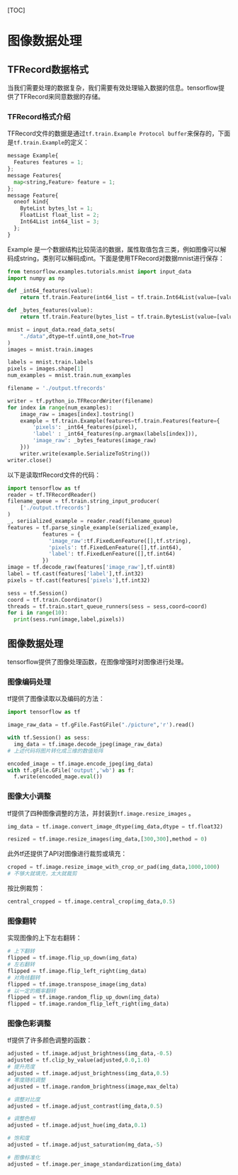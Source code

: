 [TOC]

# 图像数据处理

## TFRecord数据格式

当我们需要处理的数据复杂，我们需要有效处理输入数据的信息。tensorflow提供了TFRecord来同意数据的存储。

### TFRecord格式介绍

TFRecord文件的数据是通过`tf.train.Example Protocol buffer`来保存的，下面是`tf.train.Example`的定义：

```python
message Example{
  Features features = 1;
};
message Features{
  map<string,Feature> feature = 1;
};
message Feature{
  oneof kind{
    ByteList bytes_lst = 1;
    FloatList float_list = 2;
    Int64List int64_list = 3;
  };
}
```

Example 是一个数据结构比较简洁的数据，属性取值包含三类，例如图像可以解码成string，类别可以解码成int。下面是使用TFRecord对数据mnist进行保存：

```python
from tensorflow.examples.tutorials.mnist import input_data
import numpy as np

def _int64_features(value):
    return tf.train.Feature(int64_list = tf.train.Int64List(value=[value]))

def _bytes_features(value):
    return tf.train.Feature(bytes_list = tf.train.BytesList(value=[value]))

mnist = input_data.read_data_sets(
    "./data",dtype=tf.uint8,one_hot=True
)
images = mnist.train.images

labels = mnist.train.labels
pixels = images.shape[1]
num_examples = mnist.train.num_examples

filename = './output.tfrecords'

writer = tf.python_io.TFRecordWriter(filename)
for index in range(num_examples):
    image_raw = images[index].tostring()
    example = tf.train.Example(features=tf.train.Features(feature={
        'pixels': _int64_features(pixel),
        'label' : _int64_features(np.argmax(labels[index])),
        'image_raw': _bytes_features(image_raw)
    }))
    writer.write(example.SerializeToString())
writer.close()
```

以下是读取tfRecord文件的代码：

```python
import tensorflow as tf
reader = tf.TFRecordReader()
filename_queue = tf.train.string_input_producer(
    ['./output.tfrecords']
)
_, seriialized_example = reader.read(filename_queue)
features = tf.parse_single_example(serialized_example,
           features = {
             'image_raw':tf.FixedLenFeature([],tf.string),
             'pixels': tf.FixedLenFeature([],tf.int64),
             'label': tf.FixedLenFeature([],tf.int64)
           })
image = tf.decode_raw(features['image_raw'],tf.uint8)
label = tf.cast(features['label'],tf.int32)
pixels = tf.cast(features['pixels'],tf.int32)

sess = tf.Session()
coord = tf.train.Coordinator()
threads = tf.train.start_queue_runners(sess = sess,coord=coord)
for i in range(10):
  print(sess.run(image,label,pixels))
```



## 图像数据处理

tensorflow提供了图像处理函数，在图像增强时对图像进行处理。

### 图像编码处理

tf提供了图像读取以及编码的方法：

```python
import tensorflow as tf

image_raw_data = tf.gFile.FastGFile("./picture",'r').read()

with tf.Session() as sess:
  img_data = tf.image.decode_jpeg(image_raw_data)
# 上述代码将图片转化成三维的数值矩阵

encoded_image = tf.image.encode_jpeg(img_data)
with tf.gFile.GFile('output','wb') as f:
  f.write(encoded_mage.eval())
```

### 图像大小调整

tf提供了四种图像调整的方法，并封装到`tf.image.resize_images` 。

```python
img_data = tf.image.convert_image_dtype(img_data,dtype = tf.float32)

resized = tf.image.resize_images(img_data,[300,300],method = 0)
```

此外tf还提供了API对图像进行裁剪或填充：

```python
croped = tf.image.resize_image_with_crop_or_pad(img_data,1000,1000)
# 不够大就填充，太大就裁剪
```

按比例裁剪：

```python
central_cropped = tf.image.central_crop(img_data,0.5)
```

### 图像翻转

实现图像的上下左右翻转：

```python
# 上下翻转
flipped = tf.image.flip_up_down(img_data)
# 左右翻转
flipped = tf.image.flip_left_right(img_data)
# 对角线翻转
flipped = tf.image.transpose_image(img_data)
# 以一定的概率翻转
flipped = tf.image.random_flip_up_down(img_data)
flipped = tf.image.random_flip_left_right(img_data)
```

### 图像色彩调整

tf提供了许多颜色调整的函数：

```python
adjusted = tf.image.adjust_brightness(img_data,-0.5)
adjusted = tf.clip_by_value(adjusted,0.0,1.0)
# 提升亮度
adjusted = tf.image.adjust_brightness(img_data,0.5)
# 零度随机调整
adjusted = tf.image.random_brightness(image,max_delta)

# 调整对比度
adjusted = tf.image.adjust_contrast(img_data,0.5)

# 调整色相
adjusted = tf.image.adjust_hue(img_data,0.1)

# 饱和度
adjusted = tf.image.adjust_saturation(mg_data,-5)

# 图像标准化
adjusted = tf.image.per_image_standardization(img_data)
```











